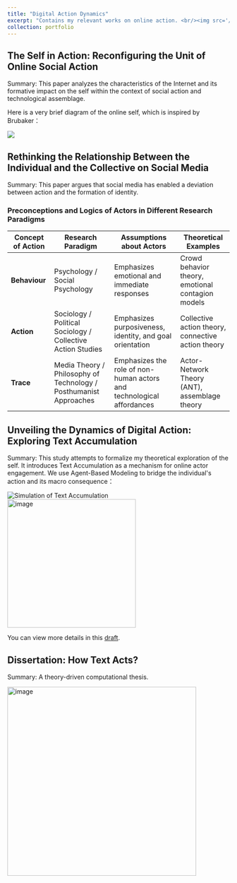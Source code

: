 ```yaml
---
title: "Digital Action Dynamics"
excerpt: "Contains my relevant works on online action. <br/><img src='/xizhu/images/textACCUabstract.jpg'>"
collection: portfolio
---
```


## The Self in Action: Reconfiguring the Unit of Online Social Action

Summary: This paper analyzes the characteristics of the Internet and its formative impact on the self within the context of social action and technological assemblage.

Here is a very brief diagram of the online self, which is inspired by Brubaker：

<img src="/xizhu/images/self1.jpg">


## Rethinking the Relationship Between the Individual and the Collective on Social Media

Summary: This paper argues that social media has enabled a deviation between action and the formation of identity.

### Preconceptions and Logics of Actors in Different Research Paradigms

| Concept of Action | Research Paradigm                        | Assumptions about Actors                                    | Theoretical Examples                                  |
|-------------------|------------------------------------------|-------------------------------------------------------------|-------------------------------------------------------|
| **Behaviour**     | Psychology / Social Psychology           | Emphasizes emotional and immediate responses                | Crowd behavior theory, emotional contagion models     |
| **Action**        | Sociology / Political Sociology / Collective Action Studies | Emphasizes purposiveness, identity, and goal orientation    | Collective action theory, connective action theory    |
| **Trace**         | Media Theory / Philosophy of Technology / Posthumanist Approaches | Emphasizes the role of non-human actors and technological affordances | Actor-Network Theory (ANT), assemblage theory         |


## Unveiling the Dynamics of Digital Action: Exploring Text Accumulation

Summary: This study attempts to formalize my theoretical exploration of the self. It introduces Text Accumulation as a mechanism for online actor engagement. We use Agent-Based Modeling to bridge the individual's action and its macro consequence：

<img src="/xizhu/images/textsimulation.jpg" alt="Simulation of Text Accumulation">
<img width="291" alt="image" src="https://github.com/user-attachments/assets/1b36990b-0631-4c2c-b807-05e4afb22f4c" />

You can view more details in this [draft](/xizhu/files/WS1.pdf).

## Dissertation: How Text Acts?

Summary: A theory-driven computational thesis.

<img width="428" alt="image" src="https://github.com/user-attachments/assets/ead10406-24cc-4e1f-93e5-19bfd7d77d1f" />

